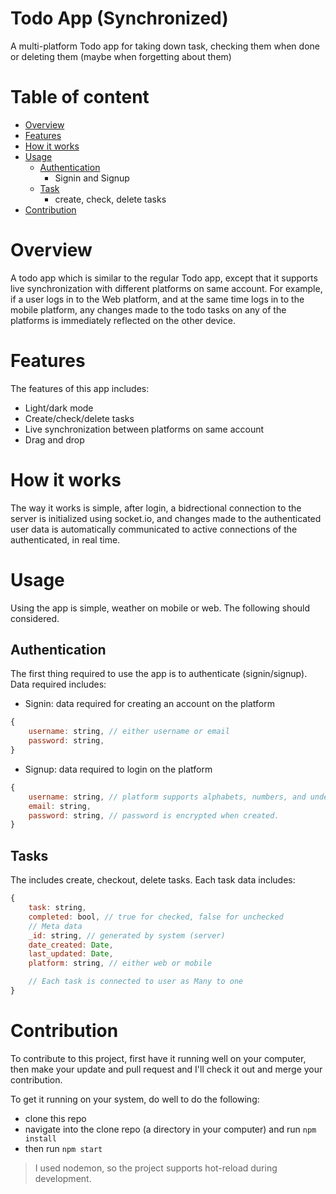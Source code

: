# Todo App (Synchronized)
A multi-platform Todo app for taking down task, checking them when done or deleting them (maybe when forgetting about them)

# Table of content
- [Overview](#overview)
- [Features](#features)
- [How it works](#how-it-works)
- [Usage](#usage)
    - [Authentication](#authentication)
        - Signin and Signup
    - [Task](#tasks)
        - create, check, delete tasks
- [Contribution](#contribution)

<h1></h1>

# Overview

A todo app which is similar to the regular Todo app, except that it supports live synchronization with different platforms on same account. For example, if a user logs in to the Web platform, and at the same time logs in to the mobile platform, any changes made to the todo tasks on any of the platforms is immediately reflected on the other device.


# Features
The features of this app includes:

- Light/dark mode
- Create/check/delete tasks
- Live synchronization between platforms on same account
- Drag and drop

# How it works
The way it works is simple, after login, a bidrectional connection to the server is initialized using socket.io, and changes made to the authenticated user data is automatically communicated to active connections of the authenticated, in real time.

# Usage
Using the app is simple, weather on mobile or web. The following should considered.


## Authentication

The first thing required to use the app is to authenticate (signin/signup). Data required includes:

- Signin: data required for creating an account on the platform
```js
{
    username: string, // either username or email
    password: string,
}
```

- Signup: data required to login on the platform
```js
{
    username: string, // platform supports alphabets, numbers, and underscore, ad must not be less than 5 characters.
    email: string,
    password: string, // password is encrypted when created.
}
```

## Tasks
The includes create, checkout, delete tasks. Each task data includes:
```js
{
    task: string,
    completed: bool, // true for checked, false for unchecked
    // Meta data
    _id: string, // generated by system (server)
    date_created: Date,
    last_updated: Date,
    platform: string, // either web or mobile

    // Each task is connected to user as Many to one
}
```


# Contribution

To contribute to this project, first have it running well on your computer, then make your update and pull request and I'll check it out and merge your contribution.

To get it running on your system, do well to do the following:

- clone this repo
- navigate into the clone repo (a directory in your computer) and run `npm install`
- then run `npm start`

> I used nodemon, so the project supports hot-reload during development.

